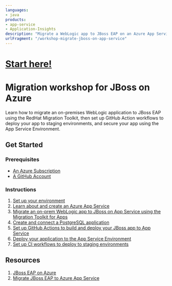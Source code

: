 ```yaml
---
languages: 
- java
products: 
- app-service
- Application-Insights
description: "Migrate a WebLogic app to JBoss EAP on an Azure App Service Environment"
urlFragment: "/workshop-migrate-jboss-on-app-service"
---
```


<p align="center">
  <a href="instructions/0-environment-setup.md">
    <h1>Start here!</h1>
  </a>
</p>

# Migration workshop for JBoss on Azure

Learn how to migrate an on-premises WebLogic application to JBoss EAP using the RedHat Migration Toolkit, then set up GitHub Action workflows to deploy your app to staging environments, and secure your app using the App Service Environment.

## Get Started

### Prerequisites

- [An Azure Subscription](https://azure.microsoft.com/free/search/)
- [A GitHub Account](https://github.com/signup)

### Instructions

1. [Set up your environment](instructions/0-environment-setup.md)
1. [Learn about and create an Azure App Service](instructions/1-learn-about-app-service.md)
1. [Migrate an on-prem WebLogic app to JBoss on App Service using the Migration Toolkit for Apps](instructions/2-migrate-weblogic-to-jboss.md)
1. [Create and connect a PostgreSQL application](instructions/3-create-postgres-on-azure.md)
1. [Set up GitHub Actions to build and deploy your JBoss app to App Service](instructions/4-set-up-github-actions.md)
1. [Deploy your application to the App Service Environment](instructions/5-app-service-environment.md)
1. [Set up CI workflows to deploy to staging environments](instructions/6-deploy-to-staging-slots.md)

## Resources

1. [JBoss EAP on Azure](https://docs.microsoft.com/azure/developer/java/ee/jboss-on-azure)
2. [Migrate JBoss EAP to Azure App Service](https://docs.microsoft.com/azure/developer/java/migration/migrate-jboss-eap-to-jboss-eap-on-azure-app-service?toc=/azure/developer/java/ee/toc.json&bc=/azure/developer/breadcrumb/toc.json)
